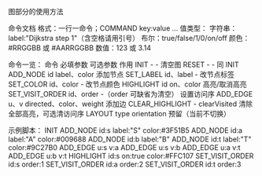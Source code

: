图部分的使用方法


命令文档
格式：一行一命令；COMMAND key:value ...
值类型：
字符串：label:"Dijkstra step 1"（含空格请用引号）
布尔：true/false/1/0/on/off
颜色：#RRGGBB 或 #AARRGGBB
数值：123 或 3.14

命令一览：
命令	必填参数	可选参数	作用
INIT	-	-	清空图
RESET	-	-	同 INIT
ADD_NODE	id	label、color	添加节点
SET_LABEL	id、label	-	改节点标签
SET_COLOR	id、color	-	改节点颜色
HIGHLIGHT	id	on、color	高亮/取消高亮
SET_VISIT_ORDER	id、order	-（order 可缺省为清空）	设置访问序
ADD_EDGE	u、v	directed、color、weight	添加边
CLEAR_HIGHLIGHT	-	clearVisited	清除全部高亮，可选清访问序
LAYOUT	type	orientation	预留（当前不切换）

示例脚本：
INIT
ADD_NODE id:s label:"S" color:#3F51B5
ADD_NODE id:a label:"A" color:#009688
ADD_NODE id:b label:"B"
ADD_NODE id:t label:"T" color:#9C27B0
ADD_EDGE u:s v:a
ADD_EDGE u:s v:b
ADD_EDGE u:a v:t
ADD_EDGE u:b v:t
HIGHLIGHT id:s on:true color:#FFC107
SET_VISIT_ORDER id:s order:1
SET_VISIT_ORDER id:a order:2
SET_VISIT_ORDER id:t order:3